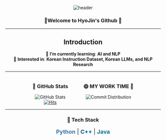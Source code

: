 <div align="center">
  
![header](https://capsule-render.vercel.app/api?type=Venom&color=auto&height=300&section=header&text=HyoJin's%20Github&fontSize=85)

### 🤗Welcome to HyoJin's Github 🤗

---

## Introduction
🔸 **I’m currently learning**: **AI and NLP**  
🔹 **Interested in**: **Korean Instruction Dataset, Korean LLMs, and NLP Research**

---

<div style="display: flex; justify-content: center; align-items: flex-start; gap: 50px;">

  <!-- GitHub Stats Section -->
  <div>
    <h3>📆 GitHub Stats</h3>
    <img src="https://github-readme-stats.vercel.app/api?username=HyoJin&show_icons=true&theme=onedark" alt="GitHub Stats">
    <br>
    <a href="https://hits.seeyoufarm.com">
      <img src="https://hits.seeyoufarm.com/api/count/incr/badge.svg?url=https%3A%2F%2Fgithub.com%2FHyoJin112&count_bg=%230058E1&title_bg=%230055A2&icon=&icon_color=%23E7E7E7&title=hits&edge_flat=false" alt="Hits">
    </a>
  </div>

  <!-- Commit Distribution Section -->
  <div>
    <h3> 🌞 MY WORK TIME 🌝</h3>
    <img src="https://github-readme-streak-stats.herokuapp.com?user=HyoJin&theme=radical&date_format=M%20j%5B%2C%20Y%5D" alt="Commit Distribution">
  </div>

</div>

---

<div align="center">
  <h3>🚀 Tech Stack</h3>
  <p style="font-size: 18px;">
    <span style="color: #3776AB; font-weight: bold;">Python</span> |
    <span style="color: #00599C; font-weight: bold;">C++</span> |
    <span style="color: #007396; font-weight: bold;">Java</span>
  </p>
</div>

